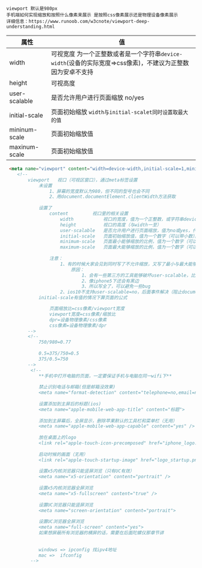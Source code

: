 <!-- ## viewport  -->
    viewport 默认是980px
    手机端如何实现缩放和按照什么像素来展示 是按照css像素展示还是物理设备像素展示
    详细信息：https://www.runoob.com/w3cnote/viewport-deep-understanding.html

| 属性          | 值                                                                                                          |
| ------------- | ----------------------------------------------------------------------------------------------------------- |
| width         | 可视宽度 为一个正整数或者是一个字符串`device-width`(设备的实际宽度=>css像素)，不建议为正整数 因为安卓不支持 |
| height        | 可视高度                                                                                                    |
| user-scalable | 是否允许用户进行页面缩放 no/yes                                                                             |
| initial-scale | 页面初始缩放 `width与initial-scalet同时设置取最大的值`                                                    |
| mininum-scale | 页面初始缩放值                                                                                              |
| maxinum-scale | 页面初始缩放值                                                                                              |

```html
 <meta name="viewport" content="width=device-width,initial-scale=1,minimum-scale=1,maximum-scale=1,user-scalable=no">
    <!-- 
        viewport   视口（可视区窗口），通过meta标签设置
            未设置
                1、屏幕的宽度默认为980，但不同的型号也会不同
                2、用document.documentElement.clientWidth方法获取
                    
            设置了
                content         视口里的相关设置
                    width           视口的宽度，值为一个正整数，或字符串device-width（设备的实际宽度--css像素）。不建议设置数字（安卓设备有些不支持）
                    height          视口的高度（与width一至）
                    user-scalable   是否允许用户进行页面缩放，值为no或yes，代表不允许与允许
                    initial-scale   页面初始缩放值，值为一个数字（可以带小数）。
                    minimum-scale   页面最小能够缩放的比例，值为一个数字（可以带小数）。
                    maximum-scale   页面最大能够缩放的比例，值为一个数字（可以带小数）。
                        
                注意：
                    1、有的时候大家会见到同时写了不允许缩放，又写了最小与最大能够缩放的比例，那这样不是冲突了，为什么都已经写了不允许缩放了，还要写那些？
                        原因：
                            1、会有一些第三方的工具能够破坏user-scalable，比方说一些给父母的手机把文字放大的工具，就会有可能。不过一般是没有问题的
                            2、像iphone5下还会有黑边
                            3、所以写全了，可以避免一些bug
                    2、ios10不支持user-scalable=no，后面事件解决（阻止document的touchstart的默认行为）
            initial-scale有值的情况下算页面的公式

                页面缩放比=css像素/viewport宽度
                viewport宽度=css像素/缩放比
                dpr=设备物理像素/css像素
                css像素=设备物理像素/dpr
        -->
        <!-- 
            750/980=0.77
            
            0.5=375/750=0.5
            375/0.5=750
        -->
         <!-- 
            **手机中打开电脑的页面，一定要保证手机与电脑在同一wifi下**
 
            禁止识别电话与邮箱(但是邮箱没效果)
            <meta name="format-detection" content="telephone=no,email=no" />
 
            设置添加到主屏后的标题(ios)
            <meta name="apple-mobile-web-app-title" content="标题">
 
            添加到主屏幕后，全屏显示，删除苹果默认的工具栏和菜单栏（无用）
            <meta name="apple-mobile-web-app-capable" content="yes" />
 
            放在桌面上的logo
            <link rel="apple-touch-icon-precomposed" href="iphone_logo.png" />
 
            启动时候的画面（无用）
            <link rel="apple-touch-startup-image" href="logo_startup.png" />
             
            设置x5内核浏览器只能竖屏浏览（只有UC有效）
            <meta name="x5-orientation" content="portrait" />
             
            设置x5内核浏览器全屏浏览
            <meta name="x5-fullscreen" content="true" />
             
            设置UC浏览器只能竖屏浏览
            <meta name="screen-orientation" content="portrait">
             
            设置UC浏览器全屏浏览
            <meta name="full-screen" content="yes">
            如果想屏蔽所有浏览器的横屏的话，需要在后面陀螺仪那章节讲
 
 
            windows => ipconfig 找ipv4地址
            mac =>  ifconfig 
         -->
```
